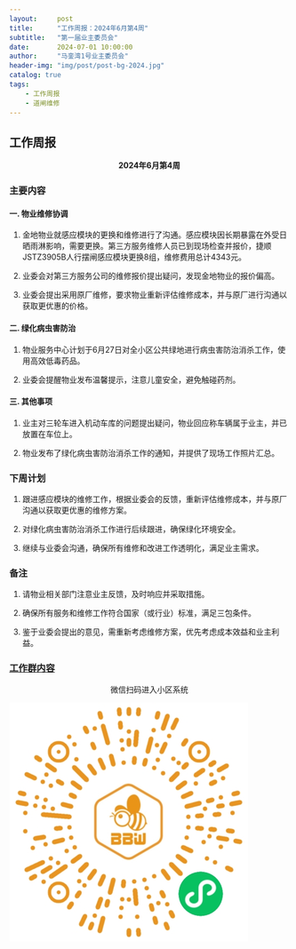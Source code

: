 ```yaml
---
layout:     post
title:      "工作周报：2024年6月第4周"
subtitle:   "第一届业主委员会"
date:       2024-07-01 10:00:00
author:     "马銮湾1号业主委员会"
header-img: "img/post/post-bg-2024.jpg"
catalog: true
tags:
    - 工作周报
    - 道闸维修
---
```




## 工作周报

<center><strong>2024年6月第4周</strong></center>

### 主要内容

#### 一.	物业维修协调

1.	金地物业就感应模块的更换和维修进行了沟通。感应模块因长期暴露在外受日晒雨淋影响，需要更换。第三方服务维修人员已到现场检查并报价，捷顺JSTZ3905B人行摆闸感应模块更换8组，维修费用总计4343元。

2.	业委会对第三方服务公司的维修报价提出疑问，发现金地物业的报价偏高。

3.	业委会提出采用原厂维修，要求物业重新评估维修成本，并与原厂进行沟通以获取更优惠的价格。

#### 二.	绿化病虫害防治

1.	物业服务中心计划于6月27日对全小区公共绿地进行病虫害防治消杀工作，使用高效低毒药品。

2.	业委会提醒物业发布温馨提示，注意儿童安全，避免触碰药剂。

#### 三.	其他事项

1.	业主对三轮车进入机动车库的问题提出疑问，物业回应称车辆属于业主，并已放置在车位上。

2.	物业发布了绿化病虫害防治消杀工作的通知，并提供了现场工作照片汇总。

### 下周计划

1.	跟进感应模块的维修工作，根据业委会的反馈，重新评估维修成本，并与原厂沟通以获取更优惠的维修方案。

2.	对绿化病虫害防治消杀工作进行后续跟进，确保绿化环境安全。

3.	继续与业委会沟通，确保所有维修和改进工作透明化，满足业主需求。

### 备注

1.	请物业相关部门注意业主反馈，及时响应并采取措施。

2.	确保所有服务和维修工作符合国家（或行业）标准，满足三包条件。

3.	鉴于业委会提出的意见，需重新考虑维修方案，优先考虑成本效益和业主利益。


### [工作群内容](https://doc.weixin.qq.com/doc/w3_AZQAwgZmANULx01Fnf1SP6VeSFJ14?scode=ALIArAcrAFkubLk4LS)


<center>微信扫码进入小区系统</center>

![](\img\in-post\蜂窝智家.jpg)

